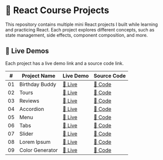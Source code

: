 # 🚀 React Course Projects

This repository contains multiple mini React projects I built while learning and practicing React. Each project explores different concepts, such as state management, side effects, component composition, and more.

## 📌 Live Demos

Each project has a live demo link and a source code link.

| #  | Project Name    |                    Live Demo                        |           Source Code            |
|----|-----------------|-----------------------------------------------------|----------------------------------|
| 01 | Birthday Buddy  | [🔗 Live](https://001-birthday-buddy.netlify.app/)  | [📂 Code](./01-birthday-buddy/)  |
| 02 | Tours           | [🔗 Live](https://002-tours-react.netlify.app/)     | [📂 Code](./02-tours/)           |
| 03 | Reviews         | [🔗 Live](https://003-reviews.netlify.app/)         | [📂 Code](./03-reviews/)         |
| 04 | Accordion       | [🔗 Live](https://004-accordion.netlify.app/)       | [📂 Code](./04-accordion/)       |
| 05 | Menu            | [🔗 Live](https://005-menu.netlify.app/)            | [📂 Code](./05-menu/)            |
| 06 | Tabs            | [🔗 Live](https://006-tabs.netlify.app/)            | [📂 Code](./06-tabs/)            |
| 07 | Slider          | [🔗 Live](https://007-slider.netlify.app/)          | [📂 Code](./07-slider/)          |
| 08 | Lorem Ipsum     | [🔗 Live](https://008-lorem-ipsum.netlify.app/)     | [📂 Code](./08-lorem-ipsum/)     |
| 09 | Color Generator | [🔗 Live](https://009-color-generator.netlify.app/) | [📂 Code](./09-color-generator/) |
